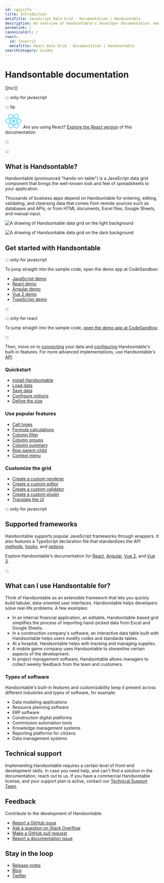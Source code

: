 ```yaml
---
id: rgajvjfa
title: Introduction
metaTitle: JavaScript Data Grid - Documentation | Handsontable
description: An overview of Handsontable's developer documentation. Handsontable is a client-side, spreadsheet-like data grid for editing data in web applications.
permalink: /
canonicalUrl: /
react:
  id: fexwrrj2
  metaTitle: React Data Grid - Documentation | Handsontable
searchCategory: Guides
---
```


# Handsontable documentation

[[toc]]

::: only-for javascript

::: tip

<svg xmlns="http://www.w3.org/2000/svg" class="tip-icon" width="55" height="49.042" viewBox="0 0 55 49.042"><defs><style>.a{fill:#61dafb;stroke:rgba(0,0,0,0);stroke-miterlimit:10;}</style></defs><g transform="translate(0.5 0.5)"><path class="a" d="M28.559,43.5c-.525-.459-1.006-.9-1.458-1.334-.416.4-.785.741-1.126,1.039-3.508,3.064-7.125,4.821-9.925,4.821a5.1,5.1,0,0,1-2.578-.634C10.709,45.792,9.754,41.2,10.91,35.1c.131-.671.275-1.321.427-1.928-.494-.141-.983-.3-1.463-.459C3.785,30.634,0,27.285,0,23.976c0-3.188,3.5-6.313,9.368-8.355.617-.218,1.274-.422,2-.63-.138-.553-.272-1.137-.4-1.787-1.218-6.24-.3-10.92,2.463-12.519a4.993,4.993,0,0,1,2.538-.63c2.82,0,6.522,1.854,10.163,5.086.292.258.594.533.891.825.456-.439.912-.855,1.348-1.234C31.875,1.68,35.284,0,37.976,0a4.87,4.87,0,0,1,2.469.614c2.873,1.653,3.821,6.722,2.484,13.227-.061.292-.157.734-.269,1.183.577.164,1.164.352,1.738.55,6.014,2.065,9.6,5.207,9.6,8.4,0,3.316-3.916,6.672-10.219,8.757-.318.107-.644.211-1,.315.114.459.225.945.322,1.442,1.255,6.313.251,11.265-2.614,12.925a4.963,4.963,0,0,1-2.521.627C35.311,48.042,31.972,46.426,28.559,43.5Zm4.675-8.737a53.994,53.994,0,0,1-4.53,5.75c.443.422.9.838,1.359,1.237,2.91,2.5,5.856,3.993,7.889,3.993a2.748,2.748,0,0,0,1.381-.322c.824-.479,1.45-1.67,1.77-3.353a19.515,19.515,0,0,0-.266-7.125c-.076-.409-.177-.848-.291-1.308A53.473,53.473,0,0,1,33.233,34.758Zm-20.057.771c-.921,4.865-.341,8.828,1.446,9.86a2.839,2.839,0,0,0,1.428.325,7.243,7.243,0,0,0,2.36-.466,19.44,19.44,0,0,0,6.042-3.785c.378-.332.718-.644,1.033-.949a56.335,56.335,0,0,1-4.638-5.723,55.259,55.259,0,0,1-7.278-1.056C13.425,34.326,13.295,34.929,13.176,35.529ZM27.09,38.855a48.187,48.187,0,0,0,3.168-3.9c-1.066.05-2.165.074-3.258.074-1.066,0-2.129-.02-3.162-.06C24.907,36.374,26,37.682,27.09,38.855ZM17.17,24.033c.708,1.465,1.479,2.93,2.3,4.349.844,1.455,1.733,2.863,2.641,4.188,1.6.1,3.242.154,4.889.154s3.323-.06,4.941-.174c.9-1.348,1.774-2.756,2.592-4.181s1.6-2.89,2.32-4.369c-.71-1.438-1.494-2.9-2.326-4.332s-1.7-2.823-2.6-4.154c-1.607-.124-3.266-.188-4.925-.188-1.636,0-3.29.06-4.912.184-.912,1.331-1.8,2.736-2.626,4.171v0C18.631,21.126,17.86,22.591,17.17,24.033Zm-2.977,7.48c1.542.332,3.219.6,4.979.8-.6-.935-1.175-1.871-1.7-2.773-.514-.885-1.029-1.824-1.532-2.793C15.266,28.358,14.676,29.96,14.193,31.513Zm22.346-1.992c-.533.919-1.09,1.841-1.663,2.749a50.035,50.035,0,0,0,5.036-.858A48.61,48.61,0,0,0,38.1,26.661C37.622,27.583,37.1,28.546,36.539,29.521ZM10.13,17.8c-4.677,1.633-7.819,4.114-7.819,6.179,0,.955.713,2.1,2.014,3.209a19.513,19.513,0,0,0,6.3,3.346c.47.161.905.3,1.331.419a57.307,57.307,0,0,1,2.666-6.917,55.5,55.5,0,0,1-2.631-6.82C11.373,17.387,10.763,17.579,10.13,17.8Zm29.285,6.193a53.961,53.961,0,0,1,2.733,6.84c.309-.09.606-.188.912-.285,5.08-1.683,8.629-4.385,8.629-6.568,0-2.065-3.231-4.567-8.039-6.223-.489-.168-1.017-.335-1.609-.506A54.221,54.221,0,0,1,39.415,23.989Zm-2.889-5.478c.533.922,1.055,1.867,1.551,2.81A47.641,47.641,0,0,0,39.8,16.67c-1.564-.355-3.221-.647-4.922-.862C35.462,16.72,36.016,17.629,36.526,18.511Zm-22.3-1.864c.469,1.516,1.045,3.088,1.714,4.67.471-.925.974-1.837,1.526-2.789.519-.905,1.075-1.821,1.652-2.722C17.4,16.02,15.755,16.3,14.229,16.647ZM29.883,6.471c-.429.375-.849.758-1.244,1.136a53.555,53.555,0,0,1,4.567,5.7,54.991,54.991,0,0,1,7.219,1.14c.093-.376.174-.751.244-1.073,1.083-5.247.516-9.673-1.375-10.766A2.615,2.615,0,0,0,37.967,2.3C35.905,2.3,32.885,3.859,29.883,6.471ZM14.589,2.679C12.8,3.715,12.255,7.765,13.23,12.757c.111.557.234,1.1.373,1.666a56.217,56.217,0,0,1,7.205-1.12,55.333,55.333,0,0,1,4.6-5.693c-.3-.292-.552-.523-.807-.748-3.179-2.823-6.4-4.51-8.617-4.51A2.728,2.728,0,0,0,14.589,2.679ZM30.206,13.1A48.658,48.658,0,0,0,27.023,9.26c-1.055,1.14-2.135,2.431-3.2,3.832,1.063-.05,2.12-.074,3.139-.074C28.033,13.019,29.122,13.046,30.206,13.1Zm-8.027,10.88A4.821,4.821,0,1,1,27,28.8,4.823,4.823,0,0,1,22.179,23.976Z" transform="translate(0 0)"/></g></svg>
Are you using React? [Explore the React version](@/react/guides/getting-started/introduction.md) of this documentation.

:::

:::

## What is Handsontable?

Handsontable (pronounced "hands-on-table") is a JavaScript data grid component that brings the well-known look and feel of spreadsheets to your application.

Thousands of business apps depend on Handsontable for entering, editing, validating, and cleansing data that comes from remote sources such as databases and APIs, or from HTML documents, Excel files, Google Sheets, and manual input.

<!-- Depending on the theme, one of these two images is displayed -->
<div class="handsontable-drawing">

  ![A drawing of Handsontable data grid on the light background]({{$basePath}}/img/pages/introduction/introduction-drawing-light-min.png)

  ![A drawing of Handsontable data grid on the dark background]({{$basePath}}/img/pages/introduction/introduction-drawing-dark-min.png)

</div>

## Get started with Handsontable

::: only-for javascript

To jump straight into the sample code, open the demo app at CodeSandbox:

- [JavaScript demo](https://codesandbox.io/s/handsontable-javascript-data-grid-hello-world-app-12-4-0-qy4fks)
- [React demo](https://codesandbox.io/s/handsontable-react-data-grid-hello-world-app-12-4-0-esczegs)
- [Angular demo](https://codesandbox.io/s/handsontable-angular-data-grid-hello-world-app-12-4-0-5vgmo3)
- [Vue 2 demo](https://codesandbox.io/s/handsontable-vue-data-grid-hello-world-app-12-4-0-0sqeye)
- [TypeScript demo](https://codesandbox.io/s/handsontable-typescript-data-grid-hello-world-app-12-4-0-h4wjmd)

:::

::: only-for react

To jump straight into the sample code, [open the demo app at CodeSandbox](https://codesandbox.io/s/handsontable-react-data-grid-hello-world-app-12-4-0-esczegs).

:::

Then, move on to [connecting](@/guides/getting-started/binding-to-data.md) your data and [configuring](@/guides/getting-started/configuration-options.md) Handsontable's built-in features. For more advanced implementations, use Handsontable's [API](@/api/introduction.md).

### Quickstart

- [Install Handsontable](@/guides/getting-started/installation.md)
- [Load data](@/guides/getting-started/binding-to-data.md)
- [Save data](@/guides/getting-started/saving-data.md)
- [Configure options](@/guides/getting-started/configuration-options.md)
- [Define the size](@/guides/getting-started/grid-size.md)

### Use popular features

- [Cell types](@/guides/cell-types/cell-type.md)
- [Formula calculations](@/guides/formulas/formula-calculation.md)
- [Column filter](@/guides/columns/column-filter.md)
- [Column groups](@/guides/columns/column-groups.md)
- [Column summary](@/guides/columns/column-summary.md)
- [Row parent-child](@/guides/rows/row-parent-child.md)
- [Context menu](@/guides/accessories-and-menus/context-menu.md)

### Customize the grid

- [Create a custom renderer](@/guides/cell-functions/cell-renderer.md)
- [Create a custom editor](@/guides/cell-functions/cell-editor.md)
- [Create a custom validator](@/guides/cell-functions/cell-validator.md)
- [Create a custom plugin](@/guides/tools-and-building/custom-plugins.md)
- [Translate the UI](@/guides/internationalization/language.md)

::: only-for javascript

## Supported frameworks

Handsontable supports popular JavaScript frameworks through wrappers. It also features a TypeScript declaration file that standardizes the API [methods](@/api/core.md), [hooks](@/api/hooks.md), and [options](@/api/options.md).

Explore Handsontable's documentation for [React](@/react/guides/getting-started/introduction.md), [Angular](@/guides/integrate-with-angular/angular-installation.md), [Vue 2](@/guides/integrate-with-vue/vue-installation.md), and [Vue 3](@/guides/integrate-with-vue3/vue3-installation.md).

:::

## What can I use Handsontable for?

Think of Handsontable as an extensible framework that lets you quickly build tabular, data-oriented user interfaces. Handsontable helps developers solve real-life problems. A few examples:

- In an internal financial application, an editable, Handsontable-based grid simplifies the process of importing hand-picked data from Excel and Google Sheets.
- In a construction company's software, an interactive data table built with Handsontable helps users modify codes and standards tables.
- At a hospital, Handsontable helps with tracking and managing supplies.
- A mobile game company uses Handsontable to streamline certain aspects of the development.
- In project management software, Handsontable allows managers to collect weekly feedback from the team and customers.

### Types of software

Handsontable's built-in features and customizability keep it present across different industries and types of software, for example:

- Data modeling applications
- Resource planning software
- ERP software
- Construction digital platforms
- Commission automation tools
- Knowledge management systems
- Reporting platforms for citizens
- Data management systems

## Technical support

Implementing Handsontable requires a certain level of front-end development skills. In case you need help, and can't find a solution in the documentation, reach out to us. If you have a commercial Handsontable license, and your support plan is active, contact our [Technical Support Team](https://handsontable.com/contact?category=technical_support).

## Feedback

Contribute to the development of Handsontable:

- [Report a GitHub issue](https://github.com/handsontable/handsontable/issues/new/choose)
- [Ask a question on Stack Overflow](https://stackoverflow.com/questions/tagged/handsontable)
- [Make a GitHub pull request](https://github.com/handsontable/handsontable/pulls)
- [Report a documentation issue](https://github.com/handsontable/handsontable/issues/new?assignees=&labels=Docs%3A+Content&template=02-documentation.md&title=Docs%3A+)

## Stay in the loop

- [Release notes](@/guides/upgrade-and-migration/release-notes.md)
- [Blog](https://handsontable.com/blog)
- [Twitter](https://twitter.com/handsontable)
